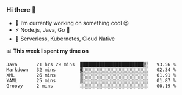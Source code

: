### Hi there 👋

<!--
**nodejh/nodejh** is a ✨ _special_ ✨ repository because its `README.md` (this file) appears on your GitHub profile.

Here are some ideas to get you started:

- 🔭 I’m currently working on ...
- 🌱 I’m currently learning ...
- 👯 I’m looking to collaborate on ...
- 🤔 I’m looking for help with ...
- 💬 Ask me about ...
- 📫 How to reach me: ...
- 😄 Pronouns: ...
- ⚡ Fun fact: ...
-->

- 🔭 I’m currently working on something cool :wink:
- ⚡ Node.js, Java, Go :thought_balloon:
- 🤖 Serverless, Kubernetes, Cloud Native

📊 **This week I spent my time on**

<!--START_SECTION:waka-->
```text
Java       21 hrs 29 mins  ███████████████████████▒░   93.56 % 
Markdown   32 mins         ▓░░░░░░░░░░░░░░░░░░░░░░░░   02.34 % 
XML        26 mins         ▒░░░░░░░░░░░░░░░░░░░░░░░░   01.91 % 
YAML       25 mins         ▒░░░░░░░░░░░░░░░░░░░░░░░░   01.87 % 
Groovy     2 mins          ░░░░░░░░░░░░░░░░░░░░░░░░░   00.19 % 
```
<!--END_SECTION:waka-->


<!--
:traffic_light: **Visitors**

![visitors](https://visitor-badge.glitch.me/badge?page_id=nodejh.nodejh)
-->
